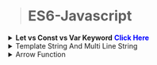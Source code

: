 >	# ES6-Javascript


<details>
<summary><b>Let vs Const vs Var Keyword</b> <b><span style="color:blue">Click Here</span></b></summary>


</details>

<details>
<summary>Template String And Multi Line String</summary>


</details>

<details>
<summary>Arrow Function</summary>


</details>





